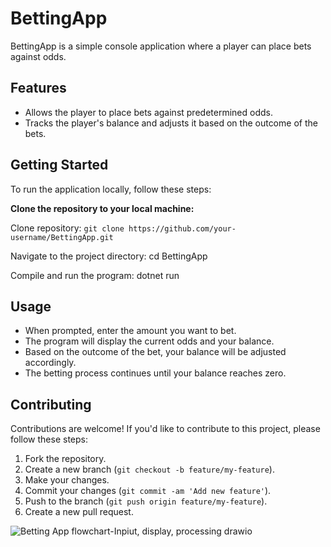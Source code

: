 # **BettingApp**

BettingApp is a simple console application where a player can place bets against odds.

## **Features**

- Allows the player to place bets against predetermined odds.
- Tracks the player's balance and adjusts it based on the outcome of the bets.

## **Getting Started**

To run the application locally, follow these steps:

**Clone the repository to your local machine:**

Clone repository: 
`git clone https://github.com/your-username/BettingApp.git`

Navigate to the project directory:
cd BettingApp

Compile and run the program:
dotnet run

## **Usage**

- When prompted, enter the amount you want to bet.
- The program will display the current odds and your balance.
- Based on the outcome of the bet, your balance will be adjusted accordingly.
- The betting process continues until your balance reaches zero.

## **Contributing**

Contributions are welcome! If you'd like to contribute to this project, please follow these steps:

1. Fork the repository.
2. Create a new branch (`git checkout -b feature/my-feature`).
3. Make your changes.
4. Commit your changes (`git commit -am 'Add new feature'`).
5. Push to the branch (`git push origin feature/my-feature`).
6. Create a new pull request.

![Betting App flowchart-Inpiut, display, processing drawio](https://github.com/DusanVelimirovic/BettingApp/assets/89640144/651fb143-f95d-4a09-a750-2c2aa5fb1f47)



